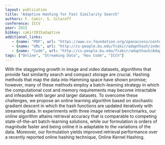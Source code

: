 ```yaml
---
layout: publication
title: "Adaptive Hashing for Fast Similarity Search"
authors: F. Cakir, S. Sclaroff
conference: ICCV
year: 2015
bibkey: cakir2015adaptive
additional_links:
   - {name: "PDF", url: "https://www.cv-foundation.org/openaccess/content_iccv_2015/papers/Cakir_Adaptive_Hashing_for_ICCV_2015_paper.pdf"}
   - {name: "URL", url: "http://cs-people.bu.edu/fcakir/adapthash/index.html"}
   - {name: "Code", url: "http://cs-people.bu.edu/fcakir/adapthash/AdaptHash.zip"}
tags: ["Online", "Streaming Data", "Has Code", "ICCV"]
---
```

With the staggering growth in image and video datasets,
algorithms that provide fast similarity search and compact
storage are crucial. Hashing methods that map the
data into Hamming space have shown promise; however,
many of these methods employ a batch-learning strategy
in which the computational cost and memory requirements
may become intractable and infeasible with larger and
larger datasets. To overcome these challenges, we propose
an online learning algorithm based on stochastic gradient
descent in which the hash functions are updated iteratively
with streaming data. In experiments with three image retrieval
benchmarks, our online algorithm attains retrieval
accuracy that is comparable to competing state-of-the-art
batch-learning solutions, while our formulation is orders
of magnitude faster and being online it is adaptable to the
variations of the data. Moreover, our formulation yields improved
retrieval performance over a recently reported online
hashing technique, Online Kernel Hashing.
